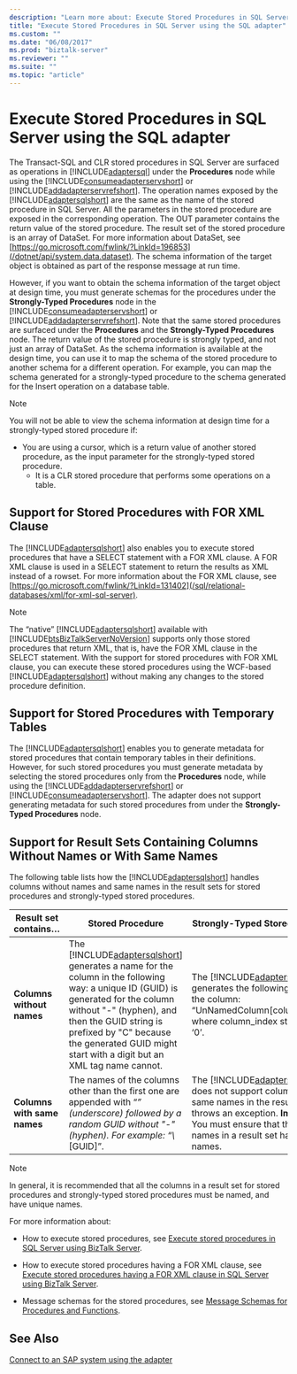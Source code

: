 ```yaml
---
description: "Learn more about: Execute Stored Procedures in SQL Server using the SQL adapter"
title: "Execute Stored Procedures in SQL Server using the SQL adapter"
ms.custom: ""
ms.date: "06/08/2017"
ms.prod: "biztalk-server"
ms.reviewer: ""
ms.suite: ""
ms.topic: "article"
---
```

# Execute Stored Procedures in SQL Server using the SQL adapter
The Transact-SQL and CLR stored procedures in SQL Server are surfaced as operations in [!INCLUDE[adaptersql](../../includes/adaptersql-md.md)] under the **Procedures** node while using the [!INCLUDE[consumeadapterservshort](../../includes/consumeadapterservshort-md.md)] or [!INCLUDE[addadapterservrefshort](../../includes/addadapterservrefshort-md.md)]. The operation names exposed by the [!INCLUDE[adaptersqlshort](../../includes/adaptersqlshort-md.md)] are the same as the name of the stored procedure in SQL Server. All the parameters in the stored procedure are exposed in the corresponding operation. The OUT parameter contains the return value of the stored procedure. The result set of the stored procedure is an array of DataSet. For more information about DataSet, see [https://go.microsoft.com/fwlink/?LinkId=196853](/dotnet/api/system.data.dataset). The schema information of the target object is obtained as part of the response message at run time.

 However, if you want to obtain the schema information of the target object at design time, you must generate schemas for the procedures under the **Strongly-Typed Procedures** node in the [!INCLUDE[consumeadapterservshort](../../includes/consumeadapterservshort-md.md)] or [!INCLUDE[addadapterservrefshort](../../includes/addadapterservrefshort-md.md)]. Note that the same stored procedures are surfaced under the **Procedures** and the **Strongly-Typed Procedures** node. The return value of the stored procedure is strongly typed, and not just an array of DataSet. As the schema information is available at the design time, you can use it to map the schema of the stored procedure to another schema for a different operation. For example, you can map the schema generated for a strongly-typed procedure to the schema generated for the Insert operation on a database table.

> [!NOTE]
>  You will not be able to view the schema information at design time for a strongly-typed stored procedure if:
>
> - You are using a cursor, which is a return value of another stored procedure, as the input parameter for the strongly-typed stored procedure.
>   -   It is a CLR stored procedure that performs some operations on a table.

## Support for Stored Procedures with FOR XML Clause
 The [!INCLUDE[adaptersqlshort](../../includes/adaptersqlshort-md.md)] also enables you to execute stored procedures that have a SELECT statement with a FOR XML clause. A FOR XML clause is used in a SELECT statement to return the results as XML instead of a rowset. For more information about the FOR XML clause, see [https://go.microsoft.com/fwlink/?LinkId=131402](/sql/relational-databases/xml/for-xml-sql-server).

> [!NOTE]
>  The “native” [!INCLUDE[adaptersqlshort](../../includes/adaptersqlshort-md.md)] available with [!INCLUDE[btsBizTalkServerNoVersion](../../includes/btsbiztalkservernoversion-md.md)] supports only those stored procedures that return XML, that is, have the FOR XML clause in the SELECT statement. With the support for stored procedures with FOR XML clause, you can execute these stored procedures using the WCF-based [!INCLUDE[adaptersqlshort](../../includes/adaptersqlshort-md.md)] without making any changes to the stored procedure definition.

## Support for Stored Procedures with Temporary Tables
 The [!INCLUDE[adaptersqlshort](../../includes/adaptersqlshort-md.md)] enables you to generate metadata for stored procedures that contain temporary tables in their definitions. However, for such stored procedures you must generate metadata by selecting the stored procedures only from the **Procedures** node, while using the [!INCLUDE[addadapterservrefshort](../../includes/addadapterservrefshort-md.md)] or [!INCLUDE[consumeadapterservshort](../../includes/consumeadapterservshort-md.md)]. The adapter does not support generating metadata for such stored procedures from under the **Strongly-Typed Procedures** node.

## Support for Result Sets Containing Columns Without Names or With Same Names
 The following table lists how the [!INCLUDE[adaptersqlshort](../../includes/adaptersqlshort-md.md)] handles columns without names and same names in the result sets for stored procedures and strongly-typed stored procedures.


|    Result set contains…     |                                                                                                                                                       Stored Procedure                                                                                                                                                       |                                                                                                           Strongly-Typed Stored Procedure                                                                                                            |
|-----------------------------|------------------------------------------------------------------------------------------------------------------------------------------------------------------------------------------------------------------------------------------------------------------------------------------------------------------------------|------------------------------------------------------------------------------------------------------------------------------------------------------------------------------------------------------------------------------------------------------|
|  **Columns without names**  | The [!INCLUDE[adaptersqlshort](../../includes/adaptersqlshort-md.md)] generates a name for the column in the following way: a unique ID (GUID) is generated for the column without "-" (hyphen), and then the GUID string is prefixed by "C" because the generated GUID might start with a digit but an XML tag name cannot. |                                The [!INCLUDE[adaptersqlshort](../../includes/adaptersqlshort-md.md)] generates the following name for the column: “UnNamedColumn[column_index]”,  where column_index starts from ‘0’.                                |
| **Columns with same names** |                                                                                The names of the columns other than the first one are appended with “*” (underscore) followed by a random GUID without "-" (hyphen). For example: “\\*[GUID]”.                                                                                | The [!INCLUDE[adaptersqlshort](../../includes/adaptersqlshort-md.md)] does not support columns with same names in the result sets, and throws an exception. **Important:**  You must ensure that the column names in a result set have unique names. |

> [!NOTE]
>  In general, it is recommended that all the columns in a result set for stored procedures and strongly-typed stored procedures must be named, and have unique names.

 For more information about:

-   How to execute stored procedures, see [Execute stored procedures in SQL Server using BizTalk Server](../../adapters-and-accelerators/adapter-sql/execute-stored-procedures-in-sql-server-using-biztalk-server.md).

-   How to execute stored procedures having a FOR XML clause, see [Execute stored procedures having a FOR XML clause in SQL Server using BizTalk Server](../../adapters-and-accelerators/adapter-sql/execute-stored-procedures-having-a-for-xml-clause-in-sql-server-using-biztalk.md).

-   Message schemas for the stored procedures, see [Message Schemas for Procedures and Functions](../../adapters-and-accelerators/adapter-sql/message-schemas-for-procedures-and-functions.md).

## See Also
 [Connect to an SAP system using the adapter](../../adapters-and-accelerators/adapter-sap/connect-to-an-sap-system-using-the-adapter.md)